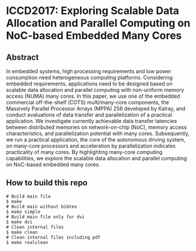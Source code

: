 
# ICCD2017: Exploring Scalable Data Allocation and Parallel Computing on NoC-based Embedded Many Cores

## Abstract 
In embedded systems, high processing requirements and low power consumption need heterogeneous computing platforms.
Considering embedded requirements, applications need to be designed based on scalable data allocation and parallel computing with non-uniform memory access (NUMA) many cores.
In this paper, we use one of the embedded commercial off-the-shelf (COTS) multi/many-core components, the Massively Parallel Processor Arrays (MPPA) 256 developed by Kalray, and conduct evaluations of data transfer and parallelization of a practical application.
We investigate currently achievable data transfer latencies between distributed memories on network-on-chip (NoC), memory access characteristics, and parallelization potential with many cores.
Subsequently, we run a practical application, the core of the autonomous driving system, on many-core processors and acceleration by parallelization indicates practicality of many cores.
By highlighting many-core computing capabilities, we explore the scalable data allocation and parallel computing on NoC-based embedded many cores.


## How to build this repo
```shell
# Build main file
$ make
# Build main without bibtex
$ make simple
# Build main file only for dvi
$ make dvi
# Clean internal files
$ make clean
# Clean internal files including pdf
$ make realclean
```
